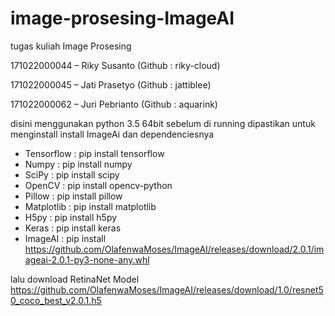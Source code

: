 # image-prosesing-ImageAI
tugas kuliah Image Prosesing

171022000044 – Riky Susanto (Github : riky-cloud)

171022000045 – Jati Prasetyo (Github : jattiblee)

171022000062 – Juri Pebrianto (Github : aquarink)


disini menggunakan python 3.5 64bit
sebelum di running dipastikan untuk menginstall install ImageAi dan dependenciesnya
- Tensorflow : 
  pip install tensorflow
- Numpy : 
  pip install numpy
- SciPy : 
  pip install scipy
- OpenCV : 
  pip install opencv-python
- Pillow : 
  pip install pillow
- Matplotlib : 
  pip install matplotlib
- H5py : 
  pip install h5py
- Keras : 
  pip install keras
- ImageAI : 
  pip install https://github.com/OlafenwaMoses/ImageAI/releases/download/2.0.1/imageai-2.0.1-py3-none-any.whl
  
lalu download RetinaNet Model https://github.com/OlafenwaMoses/ImageAI/releases/download/1.0/resnet50_coco_best_v2.0.1.h5
